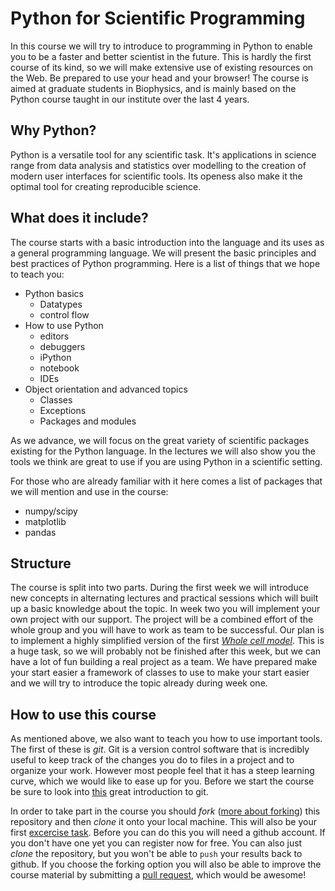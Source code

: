 # Python for Scientific Programming

In this course we will try to introduce to programming in Python to
enable you to be a faster and better scientist in the future. This is
hardly the first course of its kind, so we will make extensive use of
existing resources on the Web. Be prepared to use your head and your
browser! The course is aimed at graduate students in Biophysics, and
is mainly based on the Python course taught in our institute over the
last 4 years.

## Why Python?

Python is a versatile tool for any scientific task. It's applications
in science range from data analysis and statistics over modelling to
the creation of modern user interfaces for scientific tools. Its
openess also make it the optimal tool for creating reproducible
science.

## What does it include?

The course starts with a basic introduction into the language and its
uses as a general programming language. We will present the basic
principles and best practices of Python programming. Here is a list of
things that we hope to teach you:

- Python basics
  - Datatypes
  - control flow
- How to use Python 
  - editors
  - debuggers
  - iPython
  - notebook
  - IDEs
- Object orientation and advanced topics
  - Classes
  - Exceptions
  - Packages and modules

As we advance, we will focus on the great variety of scientific
packages existing for the Python language. In the lectures we will
also show you the tools we think are great to use if you are using
Python in a scientific setting.

For those who are already familiar with it here comes a list of
packages that we will mention and use in the course:

- numpy/scipy
- matplotlib
- pandas

## Structure

The course is split into two parts. During the first week we will
introduce new concepts in alternating lectures and practical sessions
which will built up a basic knowledge about the topic. In week two you
will implement your own project with our support. The project will be a combined effort
of the whole group and you will have to work as team to be successful.
Our plan is to implement a highly simplified version of the 
first [*Whole cell model*](https://github.com/CovertLab/WholeCell). This is a
huge task, so we will probably not be finished after this week, but we can 
have a lot of fun building a real project as a team. We have prepared make your start easier
a framework of classes to use to make your start easier and we will try to
introduce the topic already during week one.

## How to use this course

As mentioned above, we also want to teach you how to use important
tools. The first of these is _git_. Git is a version control software
that is incredibly useful to keep track of the changes you do to files
in a project and to organize your work. However most people feel that
it has a steep learning curve, which we would like to ease up for you.
Before we start the course be sure to look into [this](http://maryrosecook.com/blog/post/git-in-six-hundred-words) great introduction to git.

In order to take part in the course you should *fork*
([more about forking](https://help.github.com/articles/fork-a-repo/))
this repository and then *clone* it onto your local machine. This will also be your first [excercise task](https://github.com/fugufisch/hu_bp_python_course/00_git/excercise.md). Before
you can do this you will need a github account. If you don't have one
yet you can register now for free. You can also just *clone* the
repository, but you won't be able to `push` your results back to
github. If you choose the forking option you will also be able to
improve the course material by submitting a
[pull request](https://help.github.com/articles/using-pull-requests/),
which would be awesome!
